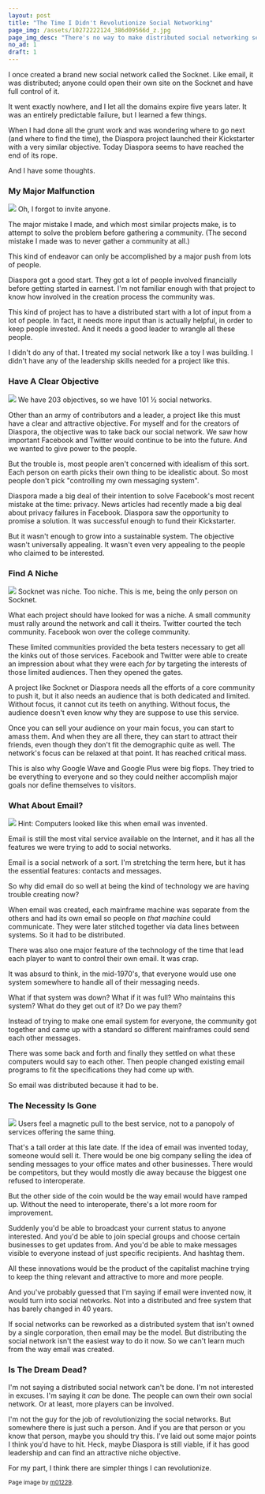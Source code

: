 ```yaml
---
layout: post
title: "The Time I Didn't Revolutionize Social Networking"
page_img: /assets/10272222124_386d09566d_z.jpg
page_img_desc: "There's no way to make distributed social networking sexy."
no_ad: 1
draft: 1
---
```


I once created a brand new social network called the Socknet. Like email, it was distributed; anyone could open their own site on the Socknet and have full control of it.

It went exactly nowhere, and I let all the domains expire five years later. It was an entirely predictable failure, but I learned a few things.

When I had done all the grunt work and was wondering where to go next (and where to find the time), the Diaspora project launched their Kickstarter with a very similar objective. Today Diaspora seems to have reached the end of its rope.

And I have some thoughts.

<h3>My Major Malfunction</h3>

<div class="illustration">
    <img src="/assets/chair-sits-in-an-empty-room-1473238758f5T.jpg" />
    Oh, I forgot to invite anyone.
</div>

The major mistake I made, and which most similar projects make, is to attempt to solve the problem before gathering a community. (The second mistake I made was to never gather a community at all.)

This kind of endeavor can only be accomplished by a major push from lots of people.

Diaspora got a good start. They got a lot of people involved financially before getting started in earnest. I'm not familiar enough with that project to know how involved in the creation process the community was.

This kind of project has to have a distributed start with a lot of input from a lot of people. In fact, it needs more input than is actually helpful, in order to keep people invested. And it needs a good leader to wrangle all these people.

I didn't do any of that. I treated my social network like a toy I was building. I didn't have any of the leadership skills needed for a project like this.

<h3>Have A Clear Objective</h3>

<div class="illustration">
    <img src="/assets/Social_Network_Analysis_Visualization.png" />
    We have 203 objectives, so we have 101 ½ social networks.
</div>

Other than an army of contributors and a leader, a project like this must have a clear and attractive objective. For myself and for the creators of Diaspora, the objective was to take back our social network. We saw how important Facebook and Twitter would continue to be into the future. And we wanted to give power to the people.

But the trouble is, most people aren't concerned with idealism of this sort. Each person on earth picks their own thing to be idealistic about. So most people don't pick "controlling my own messaging system".

Diaspora made a big deal of their intention to solve Facebook's most recent mistake at the time: privacy. News articles had recently made a big deal about privacy failures in Facebook. Diaspora saw the opportunity to promise a solution. It was successful enough to fund their Kickstarter.

But it wasn't enough to grow into a sustainable system. The objective wasn't universally appealing. It wasn't even very appealing to the people who claimed to be interested.

<h3>Find A Niche</h3>

<div class="illustration">
    <img src="/assets/South_Shetland-2016-Deception_Island–Chinstrap_penguin_(Pygoscelis_antarctica)_04.jpg" />
    Socknet was niche. Too niche. This is me, being the only person on Socknet.
</div>

What each project should have looked for was a niche. A small community must rally around the network and call it theirs. Twitter courted the tech community. Facebook won over the college community.

These limited communities provided the beta testers necessary to get all the kinks out of those services. Facebook and Twitter were able to create an impression about what they were each *for* by targeting the interests of those limited audiences. Then they opened the gates.

A project like Socknet or Diaspora needs all the efforts of a core community to push it, but it also needs an audience that is both dedicated and limited. Without focus, it cannot cut its teeth on anything. Without focus, the audience doesn't even know why they are suppose to use this service.

Once you can sell your audience on your main focus, you can start to amass them. And when they are all there, they can start to attract their friends, even though they don't fit the demographic quite as well. The network's focus can be relaxed at that point. It has reached critical mass.

This is also why Google Wave and Google Plus were big flops. They tried to be everything to everyone and so they could neither accomplish major goals nor define themselves to visitors.

<h3>What About Email?</h3>

<div class="illustration">
    <img src="/assets/Ken_Thompson_(sitting)_and_Dennis_Ritchie_at_PDP-11_(2876612463).jpg" />
    Hint: Computers looked like this when email was invented.
</div>


Email is still the most vital service available on the Internet, and it has all the features we were trying to add to social networks.

Email is a social network of a sort. I'm stretching the term here, but it has the essential features: contacts and messages.

So why did email do so well at being the kind of technology we are having trouble creating now?

When email was created, each mainframe machine was separate from the others and had its own email so people on *that machine* could communicate. They were later stitched together via data lines between systems. So it had to be distributed.

There was also one major feature of the technology of the time that lead each player to want to control their own email. It was crap.

It was absurd to think, in the mid-1970's, that everyone would use one system somewhere to handle all of their messaging needs.

What if that system was down? What if it was full? Who maintains this system? What do they get out of it? Do we pay them?

Instead of trying to make one email system for everyone, the community got together and came up with a standard so different mainframes could send each other messages.

There was some back and forth and finally they settled on what these computers would say to each other. Then people changed existing email programs to fit the specifications they had come up with.

So email was distributed because it had to be.

<h3>The Necessity Is Gone</h3>

<div class="illustration">
    <img src="/assets/1024px-NeoCube.jpg" />
    Users feel a magnetic pull to the best service, not to a panopoly of services offering the same thing.
</div>

That's a tall order at this late date. If the idea of email was invented today, someone would sell it. There would be one big company selling the idea of sending messages to your office mates and other businesses. There would be competitors, but they would mostly die away because the biggest one refused to interoperate.

But the other side of the coin would be the way email would have ramped up. Without the need to interoperate, there's a lot more room for improvement.

Suddenly you'd be able to broadcast your current status to anyone interested. And you'd be able to join special groups and choose certain businesses to get updates from. And you'd be able to make messages visible to everyone instead of just specific recipients. And hashtag them. 

All these innovations would be the product of the capitalist machine trying to keep the thing relevant and attractive to more and more people.

And you've probably guessed that I'm saying if email were invented now, it would turn into social networks. Not into a distributed and free system that has barely changed in 40 years.

If social networks can be reworked as a distributed system that isn't owned by a single corporation, then email may be the model. But distributing the social network isn't the easiest way to do it now. So we can't learn much from the way email was created.

<h3>Is The Dream Dead?</h3>

I'm not saying a distributed social network can't be done. I'm not interested in excuses. I'm saying it *can* be done. The people can own their own social network. Or at least, more players can be involved.

I'm not the guy for the job of revolutionizing the social networks. But somewhere there is just such a person. And if you are that person or you know that person, maybe you should try this. I've laid out some major points I think you'd have to hit. Heck, maybe Diaspora is still viable, if it has good leadership and can find an attractive niche objective.

For my part, I think there are simpler things I can revolutionize.

<small>Page image by <a href="https://www.flickr.com/photos/39908901@N06/10272222124">m01229</a>.</small>
